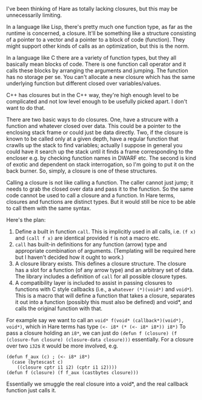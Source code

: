 I've been thinking of Hare as totally lacking closures, but this may be unnecessarily limiting.

In a language like Lisp, there's pretty much one function type, as far as the runtime is concerned, a closure. It'll be something like a structure consisting of a pointer to a vector and a pointer to a block of code (function). They might support other kinds of calls as an optimization, but this is the norm.

In a language like C there are a variety of function types, but they all basically mean blocks of code. There is one function call operator and it calls these blocks by arranging the arguments and jumping. The function has no storage per se. You can't allocate a new closure which has the same underlying function but different closed over variables/values.

C++ has closures but in the C++ way, they're high enough level to be complicated and not low level enough to be usefully picked apart. I don't want to do that.

There are two basic ways to do closures. One, have a strucure with a function and whatever closed over data. This could be a pointer to the enclosing stack frame or could just be data directly. Two, if the closure is known to be called only at a given depth, have a regular function that crawlls up the stack to find variables; actually I suppose in general you could have it search up the stack until it finds a frame corresponding to the encloser e.g. by checking function names in DWARF etc. The second is kind of exotic and dependent on stack interrogation, so I'm going to put it on the back burner. So, simply, a closure is one of these structures.

Calling a closure is not like calling a function. The caller cannot just jump; it needs to grab the closed over data and pass it to the function. So the same code cannot be used to call a closure and a function. In Hare terms, closures and functions are distinct types. But it would still be nice to be able to call them with the same syntax.

Here's the plan:

1. Define a built in function `call`. This is implicitly used in all calls, i.e. `(f x)` and `(call f x)` are identical provided `f` is not a macro etc.
2. `call` has built-in definitions for any function (arrow) type and appropriate combination of arguments. (Templating will be required here but I haven't decided how it ought to work.)
3. A closure library exists. This defines a closure structure. The closure has a slot for a function (of any arrow type) and an arbitrary set of data. The library includes a definition of `call` for all possible closure types.
4. A compatibility layer is included to assist in passing closures to functions with C style callbacks (i.e., a `whatever (*)(void*)` and `void*`). This is a macro that will define a function that takes a closure, separates it out into a function (possibly this must also be defined) and void*, and calls the original function with that.

For example say we want to call an `void* f(void* (callback*)(void*), void*)`, which in Hare terms has type `(<- i8* (* (<- i8* i8*)) i8*)` To pass a closure holding an `i8*`, we can just do `(defun f (closure) (f (closure-fun closure) (closure-data closure)))` essentially. For a closure over two `i32`s it would be more involved, e.g.

```
(defun f_aux (c) ; (<- i8* i8*)
  (case (bytescast c)
    ((closure cptr i1 i2) (cptr i1 i2))))
(defun f (closure) (f f_aux (castbytes closure)))
```

Essentially we smuggle the real closure into a void*, and the real callback function just calls it.
